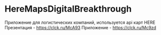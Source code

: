 # HereMapsDigitalBreakthrough
Приложение для логистических компаний, используется api карт HERE
Презентация - https://clck.ru/McA93
Приложение - https://clck.ru/Mc9zd

